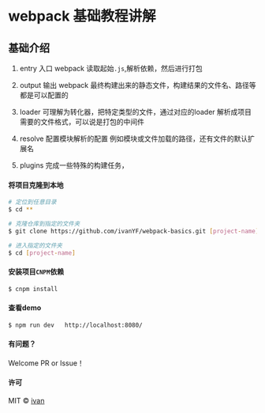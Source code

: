 # webpack 基础教程讲解

## 基础介绍

1. entry  入口 webpack 读取起始`.js`,解析依赖，然后进行打包

2. output 输出 webpack 最终构建出来的静态文件，构建结果的文件名、路径等都是可以配置的

3. loader 可理解为转化器，把特定类型的文件，通过对应的loader 解析成项目需要的文件格式，可以说是打包的中间件

4. resolve 配置模块解析的配置 例如模块或文件加载的路径，还有文件的默认扩展名

5. plugins 完成一些特殊的构建任务，


#### 将项目克隆到本地

```bash
# 定位到任意目录
$ cd **

# 克隆仓库到指定的文件夹
$ git clone https://github.com/ivanYF/webpack-basics.git [project-name] --depth 1

# 进入指定的文件夹
$ cd [project-name]
```

#### 安装项目`CNPM`依赖

```bash
$ cnpm install
```

#### 查看demo
```bash
$ npm run dev   http://localhost:8080/
```

#### 有问题？

Welcome PR or Issue！


#### 许可

MIT &copy; [ivan](https://github.com/ivanYF)

